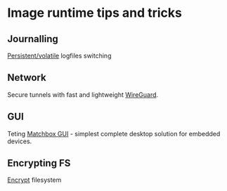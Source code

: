 # Image runtime tips and tricks

## Journalling

[Persistent/volatile](journald) logfiles switching

## Network

Secure tunnels with fast and lightweight [WireGuard](WireGuard).

## GUI

Teting [Matchbox GUI](matchbox) - simplest complete desktop solution for 
embedded devices.

## Encrypting FS

[Encrypt](encrypt) filesystem
